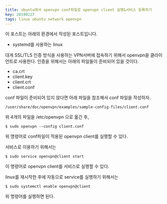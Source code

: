 ```yaml
---
title: ubuntu에서 openvpn conf파일로 openvpn client 실행&서비스 등록하기
key: 20190227
tags: linux ubuntu network openvpn
---
```


<!--more-->

이 포스트는 아래의 환경에서 작성된 포스트입니다.

* systemd를 사용하는 linux

대게 SSL/TLS 인증 방식을 사용하는 VPN서버에 접속하기 위해서 openvpn을 클라이언트로 사용한다.
인증을 위해서는 아래의 파일들이 준비되어 있을 것이다.

* ca.crt
* client.key
* client.crt
* client.conf

conf 파일이 준비되어 있지 않다면 아래 파일을 참조해서 conf 파일을 작성하자.

```
/user/share/doc/openvpn/examples/sample-config-files/client.conf
```

위 4개의 파일을 /etc/openvpn 으로 옮긴 후,

```
$ sudo openvpn --config client.conf
```

위 명령어로 conf파일이 적용된 openvpn client를 실행할 수 있다.

서비스로 이용하기 위해서는

```
$ sudo service openvpn@client start
```

이 명령어로 openvpn client를 서비스로 실행할 수 있다.

linux를 재시작한 후에 자동으로 service를 실행하기 위해서는

```
$ sudo systemctl enable openvpn@client
```

위 명령어를 실행하면 된다.
